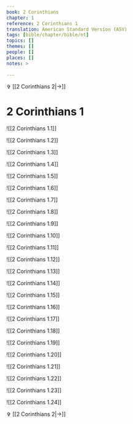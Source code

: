 ```yaml
---
book: 2 Corinthians
chapter: 1
reference: 2 Corinthians 1
translation: American Standard Version (ASV)
tags: [bible/chapter/bible/nt]
topics: []
themes: []
people: []
places: []
notes: >
  
---
```


✞ [[2 Corinthians 2|->]]

# 2 Corinthians 1

![[2 Corinthians 1.1]]

![[2 Corinthians 1.2]]

![[2 Corinthians 1.3]]

![[2 Corinthians 1.4]]

![[2 Corinthians 1.5]]

![[2 Corinthians 1.6]]

![[2 Corinthians 1.7]]

![[2 Corinthians 1.8]]

![[2 Corinthians 1.9]]

![[2 Corinthians 1.10]]

![[2 Corinthians 1.11]]

![[2 Corinthians 1.12]]

![[2 Corinthians 1.13]]

![[2 Corinthians 1.14]]

![[2 Corinthians 1.15]]

![[2 Corinthians 1.16]]

![[2 Corinthians 1.17]]

![[2 Corinthians 1.18]]

![[2 Corinthians 1.19]]

![[2 Corinthians 1.20]]

![[2 Corinthians 1.21]]

![[2 Corinthians 1.22]]

![[2 Corinthians 1.23]]

![[2 Corinthians 1.24]]

✞ [[2 Corinthians 2|->]]

